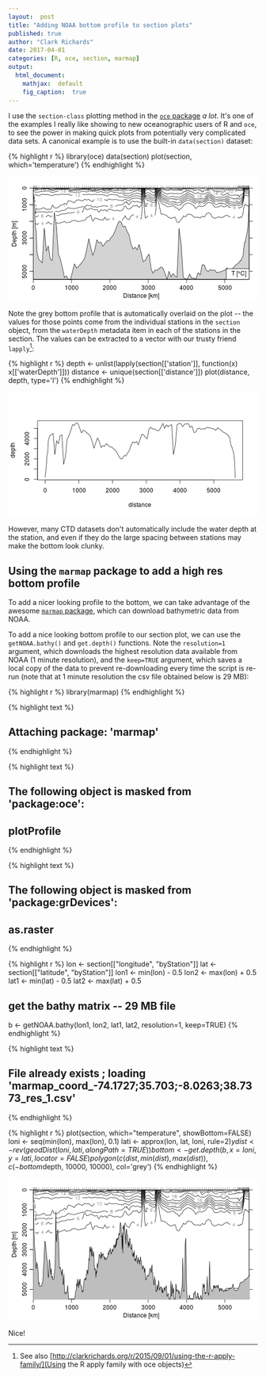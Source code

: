 ```yaml
---
layout:  post
title: "Adding NOAA bottom profile to section plots"
published: true
author: "Clark Richards"
date: 2017-04-01
categories: [R, oce, section, marmap]
output:
  html_document:
    mathjax:  default
    fig_caption:  true
---
```


I use the `section-class` plotting method in the [`oce` package](http://dankelley.github.io/oce) *a lot*. It's one of the examples I really like showing to new oceanographic users of R and `oce`, to see the power in making quick plots from potentially very complicated data sets. A canonical example is to use the built-in `data(section)` dataset:


{% highlight r %}
library(oce)
data(section)
plot(section, which='temperature')
{% endhighlight %}

![plot of chunk example](/figure/source/2017-04-01-bottom-profiles-on-section-plots/example-1.png)

Note the grey bottom profile that is automatically overlaid on the plot -- the values for those points come from the individual stations in the `section` object, from the `waterDepth` metadata item in each of the stations in the section. The values can be extracted to a vector with our trusty friend `lapply`[^1]:


{% highlight r %}
depth <- unlist(lapply(section[['station']], function(x) x[['waterDepth']]))
distance <- unique(section[['distance']])
plot(distance, depth, type='l')
{% endhighlight %}

![plot of chunk depth](/figure/source/2017-04-01-bottom-profiles-on-section-plots/depth-1.png)

However, many CTD datasets don't automatically include the water depth at the station, and even if they do the large spacing between stations may make the bottom look clunky. 

## Using the `marmap` package to add a high res bottom profile

To add a nicer looking profile to the bottom, we can take advantage of the awesome [`marmap` package](https://cran.r-project.org/web/packages/marmap/index.html), which can download bathymetric data from NOAA. 

To add a nice looking bottom profile to our section plot, we can use the `getNOAA.bathy()` and `get.depth()` functions. Note the `resolution=1` argument, which downloads the highest resolution data available from NOAA (1 minute resolution), and the `keep=TRUE` argument, which saves a local copy of the data to prevent re-downloading every time the script is re-run (note that at 1 minute resolution the csv file obtained below is 29 MB):


{% highlight r %}
library(marmap)
{% endhighlight %}



{% highlight text %}
## 
## Attaching package: 'marmap'
{% endhighlight %}



{% highlight text %}
## The following object is masked from 'package:oce':
## 
##     plotProfile
{% endhighlight %}



{% highlight text %}
## The following object is masked from 'package:grDevices':
## 
##     as.raster
{% endhighlight %}



{% highlight r %}
lon <- section[["longitude", "byStation"]]
lat <- section[["latitude", "byStation"]]
lon1 <- min(lon) - 0.5
lon2 <- max(lon) + 0.5
lat1 <- min(lat) - 0.5
lat2 <- max(lat) + 0.5

## get the bathy matrix -- 29 MB file
b <- getNOAA.bathy(lon1, lon2, lat1, lat2, resolution=1, keep=TRUE)
{% endhighlight %}



{% highlight text %}
## File already exists ; loading 'marmap_coord_-74.1727;35.703;-8.0263;38.7373_res_1.csv'
{% endhighlight %}



{% highlight r %}
plot(section, which="temperature", showBottom=FALSE)
loni <- seq(min(lon), max(lon), 0.1)
lati <- approx(lon, lat, loni, rule=2)$y
dist <- rev(geodDist(loni, lati, alongPath=TRUE))
bottom <- get.depth(b, x=loni, y=lati, locator=FALSE)
polygon(c(dist, min(dist), max(dist)), c(-bottom$depth, 10000, 10000), col='grey')
{% endhighlight %}

![plot of chunk marmap-example](/figure/source/2017-04-01-bottom-profiles-on-section-plots/marmap-example-1.png)

Nice!

[^1]: See also [http://clarkrichards.org/r/2015/09/01/using-the-r-apply-family/](Using the R apply family with oce objects)
